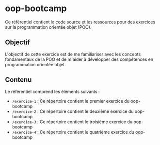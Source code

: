 # oop-bootcamp
Ce référentiel contient le code source et les ressources pour des exercices sur la programmation orientée objet (POO).

## Objectif

L'objectif de cette exercice est de me familiariser avec les concepts fondamentaux de la POO et de m'aider à développer des compétences en programmation orientée objet.

## Contenu

Le référentiel comprend les éléments suivants :

- `/exercice-1` : Ce répertoire contient le premier exercice du oop-bootcamp
- `/exercice-2` : Ce répertoire contient le deuxième exercice du oop-bootcamp
- `/exercice-3` : Ce répertoire contient le troisième exercice du oop-bootcamp
- `/exercice-4` : Ce répertoire contient le quatrième exercice du oop-bootcamp


